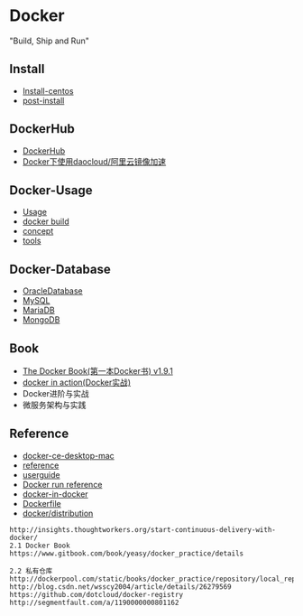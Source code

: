 # Docker

"Build, Ship and Run"

## Install

- [Install-centos](docker/Install-centos.md)
- [post-install](https://docs.docker.com/engine/installation/linux/linux-postinstall/)


## DockerHub

- [DockerHub](dockerHub/Readme.md)
- [Docker下使用daocloud/阿里云镜像加速](https://mp.weixin.qq.com/s/MeGUBkfzQSP6osHWbrv7eg)


## Docker-Usage

- [Usage](docker/dockerUsage.md)
- [docker build](docker/dockerBuild.md)
- [concept](docker/concept.md)
- [tools](docker/dockerTools.md)


## Docker-Database

- [OracleDatabase](docker/Docker-OracleDatabase.md)
- [MySQL](docker/Docker-MySQL.md)
- [MariaDB](docker/Docker-MariaDB.md)
- [MongoDB](docker/Docker-MongoDB.md)

## Book

- [The Docker Book(第一本Docker书) v1.9.1](books/theDockerBook.md)
- [docker in action(Docker实战)](books/dockerInAction.md)
- Docker进阶与实战
- 微服务架构与实践

## Reference

- [docker-ce-desktop-mac](https://store.docker.com/editions/community/docker-ce-desktop-mac)
- [reference](https://docs.docker.com/reference/)
- [userguide](https://docs.docker.com/engine/userguide/)
- [Docker run reference](https://docs.docker.com/engine/reference/run/)
- [docker-in-docker](https://github.com/jpetazzo/dind)
- [Dockerfile](https://github.com/dockerfile/)
- [docker/distribution](https://github.com/docker/distribution)

```
http://insights.thoughtworkers.org/start-continuous-delivery-with-docker/
2.1	Docker Book
https://www.gitbook.com/book/yeasy/docker_practice/details

2.2	私有仓库
http://dockerpool.com/static/books/docker_practice/repository/local_repo.html
http://blog.csdn.net/wsscy2004/article/details/26279569
https://github.com/dotcloud/docker-registry
http://segmentfault.com/a/1190000000801162
```

